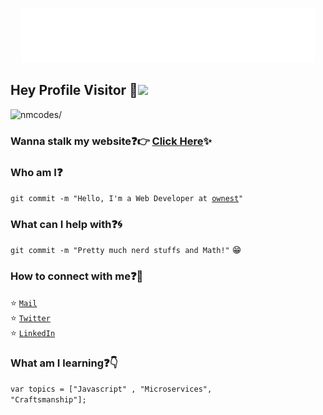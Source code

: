 <p align="center">
  <img src="https://github.com/nmcodes/nmcodes/blob/master/helloworld.gif">
</p>
 
## Hey Profile Visitor :eyes:<img src="https://raw.githubusercontent.com/iampavangandhi/iampavangandhi/master/gifs/Hi.gif" width="30px">
<p align="left"> <img src=https://komarev.com/ghpvc/?username=nmcodes alt=nmcodes/></p>

### Wanna stalk my website:question::point_right: [Click Here](https://nmcodes.me/):sparkles:

### Who am I:question: 
<code>git commit -m "Hello, I'm a Web Developer at [ownest](https://www.ownest.io/)"</code>

### What can I help with:question::cyclone:
<code>git commit -m "Pretty much nerd stuffs and Math!"</code> :grin:

### How to connect with me:question::email:
:star: <code>[Mail](mailto:jeanpaul@mulume.me)</code>    
:star: <code>[Twitter](https://twitter.com/nmcodes)</code>  
:star: <code>[LinkedIn](https://www.linkedin.com/in/jeanpaulngalula/)</code>
  
### What am I learning:question::point_down:	
<code>var topics = ["Javascript" , "Microservices", "Craftsmanship"];</code>

